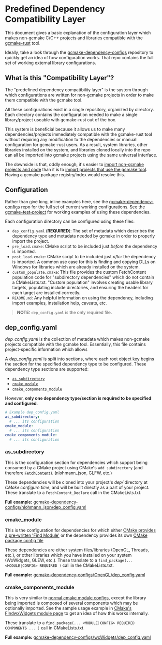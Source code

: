 # Predefined Dependency Compatibility Layer

This document gives a basic explanation of the configuration layer which makes non-gcmake C/C++ projects and
libraries compatible with the [gcmake-rust](https://github.com/scupit/gcmake-rust) tool.

Ideally, take a look through the
[gcmake-dependency-configs](https://github.com/scupit/gcmake-dependency-configs) repository
to quickly get an idea of how configuration works. That repo contains the full set of working
external library configurations.

## What is this "Compatibility Layer"?

The "predefined dependency compatibility layer" is the system through which configurations are
written for non-gcmake projects in order to make them compatible with the gcmake tool.

All these configurations exist in a single repository, organized by directory. Each directory
contains the configuration needed to make a single library/project useable with gcmake-rust out of
the box.

This system is beneficial because it allows us to make many dependencies/projects immediately
compatible with the gcmake-rust tool without requiring any modification to the dependencies or manual
configuration for gcmake-rust users. As a result, system libraries, other libraries installed on the
system, and libraries cloned locally into the repo can all be imported into gcmake projects using the
same universal interface.

The downside is that, oddly enough, it's easier to
[import non-gcmake projects and code](cmake_data.md#predefined-dependencies)
than it is to [import projects that use the gcmake tool](cmake_data.md/#gcmake-dependencies).
Having a gcmake package registry/index would resolve this.

## Configuration

Rather than give long, inline examples here, see the
[gcmake-dependency-configs](https://github.com/scupit/gcmake-dependency-configs) repo for the full set
of current working configurations. See the
[gcmake-test-project](https://github.com/scupit/gcmake-test-project) for working examples of using
these dependencies.

Each configuration directory can be configured using these files:

- `dep_config.yaml` (**REQUIRED**): The set of metadata which describes the dependency type and metadata
    needed by gcmake in order to properly import the project.
- `pre_load.cmake`: CMake script to be included just *before* the dependency is imported.
- `post_load.cmake`: CMake script to be included just *after* the dependency is imported. A common use case
    for this is finding and copying DLLs on Windows for libraries which are already installed on the
    system.
- `custom_populate.cmake`: This file provides the custom FetchContent population code for
    "subdirectory dependencies" which do not contain a CMakeLists.txt. "Custom population" involves
    creating usable library targets, populating include directories, and ensuring the headers for each
    target are installed correctly.
- `README.md`: Any helpful information on using the dependency, including import examples,
    installation help, caveats, etc.

> **NOTE:** `dep_config.yaml` is the only required file.

## dep_config.yaml

*dep_config.yaml* is the collection of metadata which makes non-gcmake projects compatible with the
gcmake tool. Essentially, this file contains project-specific information which allows 

A *dep_config.yaml* is split into sections, where each root object key begins the section for the
specified dependency type to be configured. These dependency type sections are supported:

- [`as_subdirectory`](#assubdirectory)
- [`cmake_module`](#cmakemodule)
- [`cmake_components_module`](#cmakecomponentsmodule)

However, **only one dependency type/section is required to be specified and configured**.

``` yaml
# Example dep_config.yaml
as_subdirectory:
  # ... its configuration
cmake_module:
  # ... its configuration
cmake_components_module:
  # ... its configuration
```

### as_subdirectory

This is the configuration section for dependencies which support being consumed by a CMake project
using CMake's `add_subdirectory` (and therefore [`FetchContent`](https://cmake.org/cmake/help/latest/module/FetchContent.html)).
(nlohmann_json, GLFW, etc.)

These dependencies will be cloned into your project's *dep/* directory at *CMake configure time*,
and will be built directly as a part of your project. These translate to a `FetchContent_Declare` call
in the CMakeLists.txt.

**Full example:** [gcmake-dependency-configs/nlohmann_json/dep_config.yaml](https://github.com/scupit/gcmake-dependency-configs/blob/develop/nlohmann_json/dep_config.yaml)

### cmake_module

This is the configuration for dependencies for which either
[CMake provides a pre-written 'Find Module'](https://cmake.org/cmake/help/latest/manual/cmake-modules.7.html#find-modules)
or the dependency provides its own
[CMake package config file](https://cmake.org/cmake/help/latest/manual/cmake-packages.7.html#package-configuration-file)

These dependencies are either system files/libraries (OpenGL, Threads, etc.), or other libraries which
you have installed on your system (WxWidgets, GLEW, etc.). These translate to a
`find_package(... <MODULE|CONFIG> REQUIRED )` call in the CMakeLists.txt.

**Full example:** [gcmake-dependency-configs/OpenGL/dep_config.yaml](https://github.com/scupit/gcmake-dependency-configs/blob/develop/OpenGL/dep_config.yaml)

### cmake_components_module

This is very similar to [normal cmake module configs](#cmakemodule), except
the library being imported is composed of several components which may be optionally imported. See
the sample usage example in
[CMake's FindwxWidgets module page](https://cmake.org/cmake/help/latest/module/FindwxWidgets.html)
to get an idea of how this works internally.

These translate to a `find_package(... <MODULE|CONFIG> REQUIRED COMPONENTS ... )` call in CMakeLists.txt.

**Full example:** [gcmake-dependency-configs/wxWidgets/dep_config.yaml](https://github.com/scupit/gcmake-dependency-configs/blob/develop/wxWidgets/dep_config.yaml)
